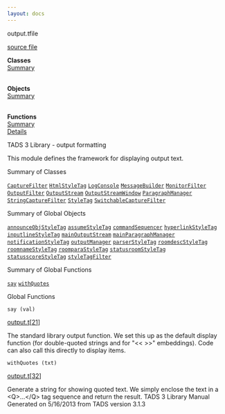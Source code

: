 ```yaml
---
layout: docs
---
```

<span class="title">output.t</span><span class="type">file</span>

[source file](../source/output.t.html)

**Classes**  
[Summary](#_ClassSummary_)  
 

**Objects**  
[Summary](#_ObjectSummary_)  
 

**Functions**  
[Summary](#_FunctionSummary_)  
[Details](#_Functions_)



TADS 3 Library - output formatting

This module defines the framework for displaying output text.



<span id="_ClassSummary_"></span>



<span class="hdln">Summary of Classes</span>  



[`CaptureFilter`](../object/CaptureFilter.html) [`HtmlStyleTag`](../object/HtmlStyleTag.html) [`LogConsole`](../object/LogConsole.html) [`MessageBuilder`](../object/MessageBuilder.html) [`MonitorFilter`](../object/MonitorFilter.html) [`OutputFilter`](../object/OutputFilter.html) [`OutputStream`](../object/OutputStream.html) [`OutputStreamWindow`](../object/OutputStreamWindow.html) [`ParagraphManager`](../object/ParagraphManager.html) [`StringCaptureFilter`](../object/StringCaptureFilter.html) [`StyleTag`](../object/StyleTag.html) [`SwitchableCaptureFilter`](../object/SwitchableCaptureFilter.html)
<span id="_ObjectSummary_"></span>



<span class="hdln">Summary of Global Objects</span>  



[`announceObjStyleTag`](../object/announceObjStyleTag.html) [`assumeStyleTag`](../object/assumeStyleTag.html) [`commandSequencer`](../object/commandSequencer.html) [`hyperlinkStyleTag`](../object/hyperlinkStyleTag.html) [`inputlineStyleTag`](../object/inputlineStyleTag.html) [`mainOutputStream`](../object/mainOutputStream.html) [`mainParagraphManager`](../object/mainParagraphManager.html) [`notificationStyleTag`](../object/notificationStyleTag.html) [`outputManager`](../object/outputManager.html) [`parserStyleTag`](../object/parserStyleTag.html) [`roomdescStyleTag`](../object/roomdescStyleTag.html) [`roomnameStyleTag`](../object/roomnameStyleTag.html) [`roomparaStyleTag`](../object/roomparaStyleTag.html) [`statusroomStyleTag`](../object/statusroomStyleTag.html) [`statusscoreStyleTag`](../object/statusscoreStyleTag.html) [`styleTagFilter`](../object/styleTagFilter.html)
<span id="FunctionSummary_"></span>



<span class="hdln">Summary of Global Functions</span>  



[`say`](#say) [`withQuotes`](#withQuotes)

<span id="_Functions_"></span>



<span class="hdln">Global Functions</span>  



<span id="say"></span>

`say (val)`

[output.t](../file/output.t.html)\[[21](../source/output.t.html#21)\]



The standard library output function. We set this up as the default
display function (for double-quoted strings and for "\<\< \>\>"
embeddings). Code can also call this directly to display items.



<span id="withQuotes"></span>

`withQuotes (txt)`

[output.t](../file/output.t.html)\[[32](../source/output.t.html#32)\]



Generate a string for showing quoted text. We simply enclose the text in
a \<Q\>...\</Q\> tag sequence and return the result.
TADS 3 Library Manual  
Generated on 5/16/2013 from TADS version 3.1.3


